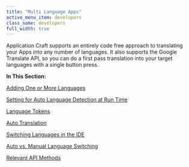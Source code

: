 ```yaml
---
title: "Multi Language Apps"
active_menu_item: developers
class_name: developers
full_width: true
---
```



Application Craft supports an entirely code free approach to translating your Apps into any number of languages. It also supports the Google Translate API, so you can do a first pass translation into your target languages with a single button press.

**In This Section:**

[Adding One or More Languages](adding-one-or-more-languages)

[Setting for Auto Language Detection at Run Time](setting-for-auto-language-dete)

[Language Tokens](tokens)

[Auto Translation](auto-translation)

[Switching Languages in the IDE](switching-languages-in-the-ide)

[Auto vs. Manual Language Switching](auto-vs-manual-language-switc)

[Relevant API Methods](relevant-api-methods)


